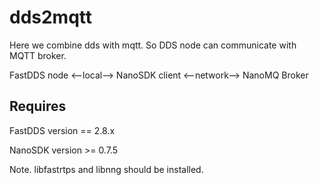# dds2mqtt

Here we combine dds with mqtt. So DDS node can communicate with MQTT broker.

FastDDS node <--local--> NanoSDK client <--network--> NanoMQ Broker

## Requires

FastDDS version == 2.8.x

NanoSDK version >= 0.7.5

Note. libfastrtps and libnng should be installed.
